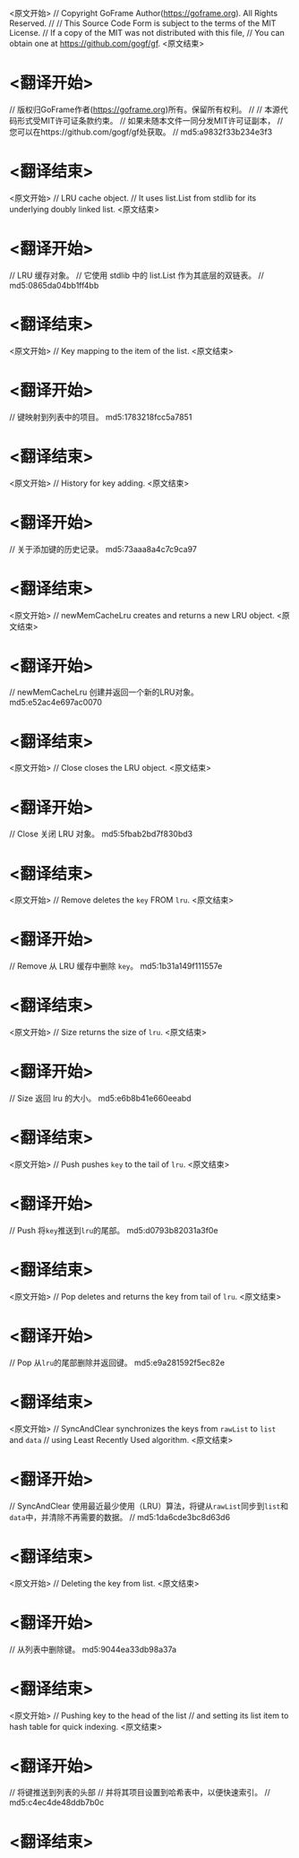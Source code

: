 
<原文开始>
// Copyright GoFrame Author(https://goframe.org). All Rights Reserved.
//
// This Source Code Form is subject to the terms of the MIT License.
// If a copy of the MIT was not distributed with this file,
// You can obtain one at https://github.com/gogf/gf.
<原文结束>

# <翻译开始>
// 版权归GoFrame作者(https://goframe.org)所有。保留所有权利。
//
// 本源代码形式受MIT许可证条款约束。
// 如果未随本文件一同分发MIT许可证副本，
// 您可以在https://github.com/gogf/gf处获取。
// md5:a9832f33b234e3f3
# <翻译结束>


<原文开始>
// LRU cache object.
// It uses list.List from stdlib for its underlying doubly linked list.
<原文结束>

# <翻译开始>
// LRU 缓存对象。
// 它使用 stdlib 中的 list.List 作为其底层的双链表。
// md5:0865da04bb1ff4bb
# <翻译结束>


<原文开始>
// Key mapping to the item of the list.
<原文结束>

# <翻译开始>
// 键映射到列表中的项目。 md5:1783218fcc5a7851
# <翻译结束>


<原文开始>
// History for key adding.
<原文结束>

# <翻译开始>
// 关于添加键的历史记录。 md5:73aaa8a4c7c9ca97
# <翻译结束>


<原文开始>
// newMemCacheLru creates and returns a new LRU object.
<原文结束>

# <翻译开始>
// newMemCacheLru 创建并返回一个新的LRU对象。 md5:e52ac4e697ac0070
# <翻译结束>


<原文开始>
// Close closes the LRU object.
<原文结束>

# <翻译开始>
// Close 关闭 LRU 对象。 md5:5fbab2bd7f830bd3
# <翻译结束>


<原文开始>
// Remove deletes the `key` FROM `lru`.
<原文结束>

# <翻译开始>
// Remove 从 LRU 缓存中删除 `key`。 md5:1b31a149f111557e
# <翻译结束>


<原文开始>
// Size returns the size of `lru`.
<原文结束>

# <翻译开始>
// Size 返回 lru 的大小。 md5:e6b8b41e660eeabd
# <翻译结束>


<原文开始>
// Push pushes `key` to the tail of `lru`.
<原文结束>

# <翻译开始>
// Push 将`key`推送到`lru`的尾部。 md5:d0793b82031a3f0e
# <翻译结束>


<原文开始>
// Pop deletes and returns the key from tail of `lru`.
<原文结束>

# <翻译开始>
// Pop 从`lru`的尾部删除并返回键。 md5:e9a281592f5ec82e
# <翻译结束>


<原文开始>
// SyncAndClear synchronizes the keys from `rawList` to `list` and `data`
// using Least Recently Used algorithm.
<原文结束>

# <翻译开始>
// SyncAndClear 使用最近最少使用（LRU）算法，将键从`rawList`同步到`list`和`data`中，并清除不再需要的数据。
// md5:1da6cde3bc8d63d6
# <翻译结束>


<原文开始>
// Deleting the key from list.
<原文结束>

# <翻译开始>
// 从列表中删除键。 md5:9044ea33db98a37a
# <翻译结束>


<原文开始>
			// Pushing key to the head of the list
			// and setting its list item to hash table for quick indexing.
<原文结束>

# <翻译开始>
// 将键推送到列表的头部
// 并将其项目设置到哈希表中，以便快速索引。
// md5:c4ec4de48ddb7b0c
# <翻译结束>

